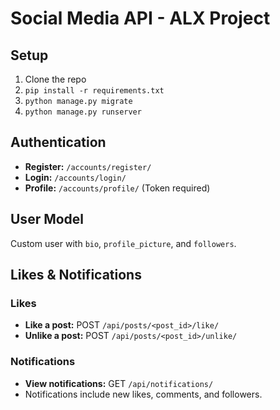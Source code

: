 # Social Media API - ALX Project

## Setup

1. Clone the repo
2. `pip install -r requirements.txt`
3. `python manage.py migrate`
4. `python manage.py runserver`

## Authentication

- **Register:** `/accounts/register/`
- **Login:** `/accounts/login/`
- **Profile:** `/accounts/profile/` (Token required)

## User Model

Custom user with `bio`, `profile_picture`, and `followers`.
## Likes & Notifications

### Likes
- **Like a post:** POST `/api/posts/<post_id>/like/`
- **Unlike a post:** POST `/api/posts/<post_id>/unlike/`

### Notifications
- **View notifications:** GET `/api/notifications/`
- Notifications include new likes, comments, and followers.
